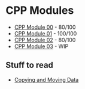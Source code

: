 # CPP Modules

- [CPP Module 00](https://github.com/caps-/CPPmodules/tree/master/CPPmodule00) -
  80/100
- [CPP Module 01](https://github.com/caps-/CPPmodules/tree/master/CPPmodule01) -
100/100
- [CPP Module 02](https://github.com/caps-/CPPmodules/tree/master/CPPmodule02) -
80/100
- [CPP Module 03](https://github.com/caps-/CPPmodules/tree/master/CPPmodule03) -
WIP


## Stuff to read
- [Copying and Moving Data](https://www.cs.odu.edu/~zeil/cs330/latest/Public/big3/index.html)
